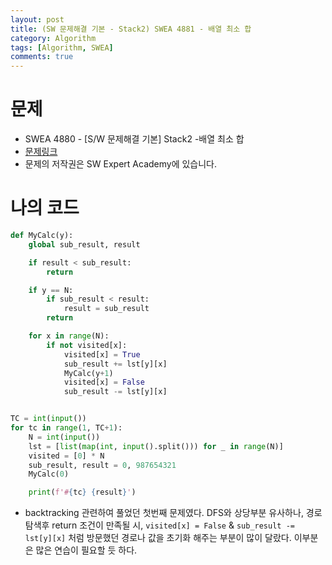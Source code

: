 ```yaml
---
layout: post
title: (SW 문제해결 기본 - Stack2) SWEA 4881 - 배열 최소 합
category: Algorithm
tags: [Algorithm, SWEA]
comments: true
---
```






# 문제

-  SWEA 4880 - [S/W 문제해결 기본] Stack2  -배열 최소 합
- [문제링크](https://www.swexpertacademy.com/main/learn/course/subjectDetail.do?courseId=AVuPDN86AAXw5UW6&subjectId=AWOVIc7KqfQDFAWg#)
- 문제의 저작권은 SW Expert Academy에 있습니다.



# 나의 코드


```python
def MyCalc(y):
    global sub_result, result

    if result < sub_result:
        return

    if y == N:
        if sub_result < result:
            result = sub_result
        return

    for x in range(N):
        if not visited[x]:
            visited[x] = True
            sub_result += lst[y][x]
            MyCalc(y+1)
            visited[x] = False
            sub_result -= lst[y][x]


TC = int(input())
for tc in range(1, TC+1):
    N = int(input())
    lst = [list(map(int, input().split())) for _ in range(N)]
    visited = [0] * N
    sub_result, result = 0, 987654321
    MyCalc(0)

    print(f'#{tc} {result}')
```


- backtracking 관련하여 풀었던 첫번째 문제였다. DFS와 상당부분 유사하나, 경로 탐색후 return 조건이 만족될 시,  `visited[x] = False`  & `sub_result -= lst[y][x]`  처럼 방문했던 경로나 값을 초기화 해주는 부분이 많이 달랐다. 이부분은 많은 연습이 필요할 듯 하다.

 